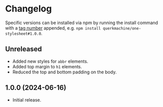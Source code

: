 # Changelog

Specific versions can be installed via npm by running the install command with a [tag number](https://github.com/querkmachine/one-stylesheet/tags) appended, e.g. `npm install querkmachine/one-stylesheet#1.0.0`.

## Unreleased

- Added new styles for `abbr` elements.
- Added top margin to `h1` elements.
- Reduced the top and bottom padding on the body.

## 1.0.0 (2024-06-16)

- Initial release.
